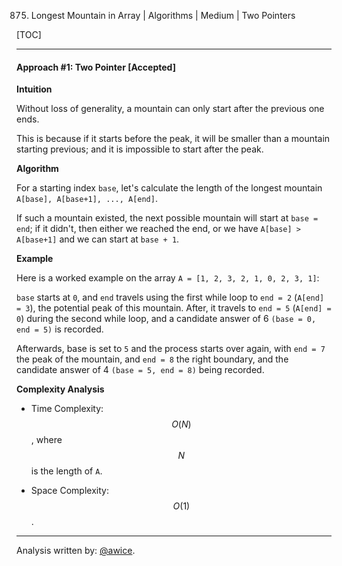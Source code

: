 875. Longest Mountain in Array | Algorithms | Medium | Two Pointers

[TOC]

---
#### Approach #1: Two Pointer [Accepted]

**Intuition**

Without loss of generality, a mountain can only start after the previous one ends.

This is because if it starts before the peak, it will be smaller than a mountain starting previous; and it is impossible to start after the peak.

**Algorithm**

For a starting index `base`, let's calculate the length of the longest mountain `A[base], A[base+1], ..., A[end]`.

If such a mountain existed, the next possible mountain will start at `base = end`; if it didn't, then either we reached the end, or we have `A[base] > A[base+1]` and we can start at `base + 1`.

**Example**

Here is a worked example on the array `A = [1, 2, 3, 2, 1, 0, 2, 3, 1]`:


    




`base` starts at `0`, and `end` travels using the first while loop to `end = 2` (`A[end] = 3`), the potential peak of this mountain.  After, it travels to `end = 5` (`A[end] = 0`) during the second while loop, and a candidate answer of 6 `(base = 0, end = 5)` is recorded.

Afterwards, base is set to `5` and the process starts over again, with `end = 7` the peak of the mountain, and `end = 8` the right boundary, and the candidate answer of 4 `(base = 5, end = 8)` being recorded.



**Complexity Analysis**

* Time Complexity:  $$O(N)$$, where $$N$$ is the length of `A`.

* Space Complexity:  $$O(1)$$.

---

Analysis written by: [@awice](https://leetcode.com/awice).
